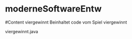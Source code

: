 # moderneSoftwareEntw


#Content
viergewinnt
Beinhaltet code vom Spiel viergewinnt

viergewinnt.java
